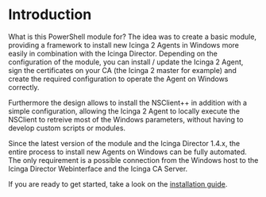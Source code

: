 Introduction
==============

What is this PowerShell module for? The idea was to create a basic module, providing a framework to 
install new Icinga 2 Agents in Windows more easily in combination with the Icinga Director.
Depending on the configuration of the module, you can install / update the Icinga 2 Agent, sign the 
certificates on your CA (the Icinga 2 master for example) and create the required configuration to 
operate the Agent on Windows correctly.

Furthermore the design allows to install the NSClient++ in addition with a simple configuration, allowing 
the Icinga 2 Agent to locally execute the NSClient to retreive most of the Windows parameters, without 
having to develop custom scripts or modules.

Since the latest version of the module and the Icinga Director 1.4.x, the entire process to install new 
Agents on Windows can be fully automated. The only requirement is a possible connection from the Windows 
host to the Icinga Director Webinterface and the Icinga CA Server.

If you are ready to get started, take a look on the [installation guide](02-Installation.md).